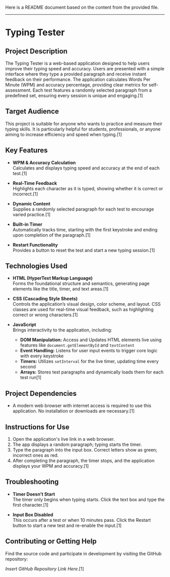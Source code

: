 Here is a README document based on the content from the provided file.

***

# Typing Tester

## Project Description

The Typing Tester is a web-based application designed to help users improve their typing speed and accuracy. Users are presented with a simple interface where they type a provided paragraph and receive instant feedback on their performance. The application calculates Words Per Minute (WPM) and accuracy percentage, providing clear metrics for self-assessment. Each test features a randomly selected paragraph from a predefined set, ensuring every session is unique and engaging.[1]

## Target Audience

This project is suitable for anyone who wants to practice and measure their typing skills. It is particularly helpful for students, professionals, or anyone aiming to increase efficiency and speed when typing.[1]

## Key Features

- **WPM & Accuracy Calculation**  
  Calculates and displays typing speed and accuracy at the end of each test.[1]

- **Real-Time Feedback**  
  Highlights each character as it is typed, showing whether it is correct or incorrect.[1]

- **Dynamic Content**  
  Supplies a randomly selected paragraph for each test to encourage varied practice.[1]

- **Built-in Timer**  
  Automatically tracks time, starting with the first keystroke and ending upon completion of the paragraph.[1]

- **Restart Functionality**  
  Provides a button to reset the test and start a new typing session.[1]

## Technologies Used

- **HTML (HyperText Markup Language)**  
  Forms the foundational structure and semantics, generating page elements like the title, timer, and text areas.[1]

- **CSS (Cascading Style Sheets)**  
  Controls the application’s visual design, color scheme, and layout. CSS classes are used for real-time visual feedback, such as highlighting correct or wrong characters.[1]

- **JavaScript**  
  Brings interactivity to the application, including:
    - **DOM Manipulation:** Access and Updates HTML elements live using features like `document.getElementById` and `textContent`
    - **Event Handling:** Listens for user input events to trigger core logic with every keystroke
    - **Timers:** Utilizes `setInterval` for the live timer, updating time every second
    - **Arrays:** Stores test paragraphs and dynamically loads them for each test run[1]

## Project Dependencies

- A modern web browser with internet access is required to use this application. No installation or downloads are necessary.[1]

## Instructions for Use

1. Open the application's live link in a web browser.
2. The app displays a random paragraph; typing starts the timer.
3. Type the paragraph into the input box. Correct letters show as green; incorrect ones as red.
4. After completing the paragraph, the timer stops, and the application displays your WPM and accuracy.[1]

## Troubleshooting

- **Timer Doesn’t Start**  
  The timer only begins when typing starts. Click the text box and type the first character.[1]

- **Input Box Disabled**  
  This occurs after a test or when 10 minutes pass. Click the Restart button to start a new test and re-enable the input.[1]

## Contributing or Getting Help

Find the source code and participate in development by visiting the GitHub repository:

_Insert GitHub Repository Link Here_.[1]
